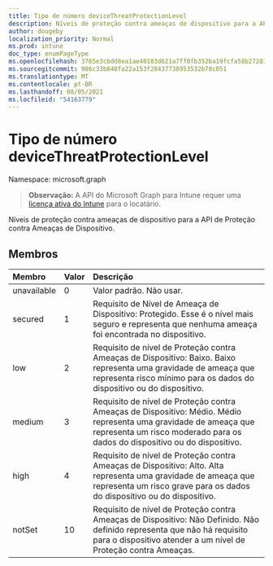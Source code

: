 ```yaml
---
title: Tipo de número deviceThreatProtectionLevel
description: Níveis de proteção contra ameaças de dispositivo para a API de Proteção contra Ameaças de Dispositivo.
author: dougeby
localization_priority: Normal
ms.prod: intune
doc_type: enumPageType
ms.openlocfilehash: 3765e3cbdd8ea1ae40183d621a7ff0fb352ba19fcfa58b27201b5eb62b4e20ce
ms.sourcegitcommit: 986c33b848fa22a153f28437738953532b78c051
ms.translationtype: MT
ms.contentlocale: pt-BR
ms.lasthandoff: 08/05/2021
ms.locfileid: "54163779"
---
```

# <a name="devicethreatprotectionlevel-enum-type"></a>Tipo de número deviceThreatProtectionLevel

Namespace: microsoft.graph

> **Observação:** A API do Microsoft Graph para Intune requer uma [licença ativa do Intune](https://go.microsoft.com/fwlink/?linkid=839381) para o locatário.

Níveis de proteção contra ameaças de dispositivo para a API de Proteção contra Ameaças de Dispositivo.

## <a name="members"></a>Membros
|Membro|Valor|Descrição|
|:---|:---|:---|
|unavailable|0|Valor padrão. Não usar.|
|secured|1|Requisito de Nível de Ameaça de Dispositivo: Protegido. Esse é o nível mais seguro e representa que nenhuma ameaça foi encontrada no dispositivo.|
|low|2|Requisito de nível de Proteção contra Ameaças de Dispositivo: Baixo. Baixo representa uma gravidade de ameaça que representa risco mínimo para os dados do dispositivo ou do dispositivo.|
|medium|3|Requisito de nível de Proteção contra Ameaças de Dispositivo: Médio. Médio representa uma gravidade de ameaça que representa um risco moderado para os dados do dispositivo ou do dispositivo.|
|high|4 |Requisito de nível de Proteção contra Ameaças de Dispositivo: Alto. Alta representa uma gravidade de ameaça que representa um risco grave para os dados do dispositivo ou do dispositivo.|
|notSet|10 |Requisito de nível de Proteção contra Ameaças de Dispositivo: Não Definido. Não definido representa que não há requisito para o dispositivo atender a um nível de Proteção contra Ameaças.|




